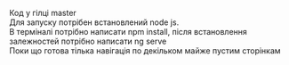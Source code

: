 Код у гілці master  
Для запуску потрібен встановлений node js.  
В терміналі потрібно написати npm install, після встановлення залежностей потрібно написати ng serve  
Поки що готова тілька навігація по декільком майже пустим сторінкам
